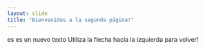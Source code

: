 ```yaml
---
layout: slide
title: "Bienvenidos a la segunda página!"
---
```

es es un nuevo texto
Utiliza la flecha hacia la izquierda para volver!
